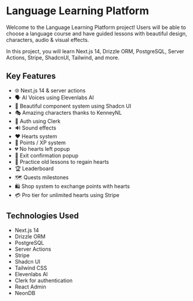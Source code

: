 <h1>Language Learning Platform</h1>

Welcome to the Language Learning Platform project! Users will be able to choose a language course and have guided lessons with beautiful design, characters, audio & visual effects.

In this project, you will learn Next.js 14, Drizzle ORM, PostgreSQL, Server Actions, Stripe, ShadcnUI, Tailwind, and more.

## Key Features
- 🌐 Next.js 14 & server actions
- 🗣 AI Voices using Elevenlabs AI
- 🎨 Beautiful component system using Shadcn UI
- 🎭 Amazing characters thanks to KenneyNL
- 🔐 Auth using Clerk
- 🔊 Sound effects
- ❤️ Hearts system
- 🌟 Points / XP system
- 💔 No hearts left popup
- 🚪 Exit confirmation popup
- 🔄 Practice old lessons to regain hearts
- 🏆 Leaderboard
- 🗺 Quests milestones
- 🛍 Shop system to exchange points with hearts
- 💳 Pro tier for unlimited hearts using Stripe

## Technologies Used
- Next.js 14
- Drizzle ORM
- PostgreSQL
- Server Actions
- Stripe
- Shadcn UI
- Tailwind CSS
- Elevenlabs AI
- Clerk for authentication
- React Admin
- NeonDB
